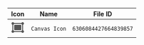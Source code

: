 | Icon | Name | File ID |
| ---  | ---  | ---     |
| ![](Canvas%20Icon.png) | `Canvas Icon` | `6306084427664839857` |
